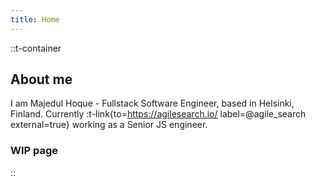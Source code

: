 ```yaml
---
title: Home
---
```


::t-container
  ## About me

  I am Majedul Hoque - Fullstack Software Engineer, based in Helsinki, Finland.
  Currently :t-link{to=https://agilesearch.io/ label=@agile_search external=true} working as a Senior JS engineer.

  ### WIP page
::
